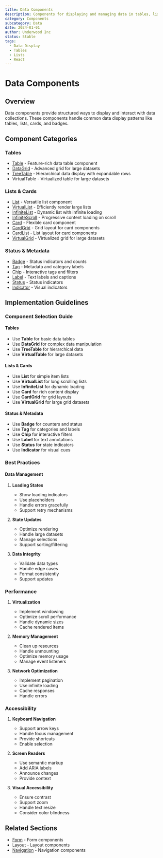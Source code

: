 ```yaml
---
title: Data Components
description: Components for displaying and managing data in tables, lists, and other formats
category: Components
subcategory: Data
date: 2024-01-01
author: Underwood Inc
status: Stable
tags:
  - Data Display
  - Tables
  - Lists
  - React
---
```


# Data Components

## Overview

Data components provide structured ways to display and interact with data collections. These components handle common data display patterns like tables, lists, cards, and badges.

## Component Categories

### Tables

- [Table](./tables/table.md) - Feature-rich data table component
- [DataGrid](./tables/data-grid.md) - Advanced grid for large datasets
- [TreeTable](./tables/tree-table.md) - Hierarchical data display with expandable rows
- VirtualTable - Virtualized table for large datasets

### Lists & Cards

- [List](./lists-and-cards/list.md) - Versatile list component
- [VirtualList](./lists-and-cards/virtual-list.md) - Efficiently render large lists
- [InfiniteList](./lists-and-cards/infinite-list.md) - Dynamic list with infinite loading
- [InfiniteScroll](./lists-and-cards/infinite-scroll.md) - Progressive content loading on scroll
- [Card](./lists-and-cards/card.md) - Flexible card component
- [CardGrid](./lists-and-cards/card-grid.md) - Grid layout for card components
- [CardList](./lists-and-cards/card-list.md) - List layout for card components
- [VirtualGrid](./lists-and-cards/virtual-grid.md) - Virtualized grid for large datasets

### Status & Metadata

- [Badge](./status-and-metadata/badge.md) - Status indicators and counts
- [Tag](./status-and-metadata/tag.md) - Metadata and category labels
- [Chip](./status-and-metadata/chip.md) - Interactive tags and filters
- [Label](./status-and-metadata/label.md) - Text labels and captions
- [Status](./status-and-metadata/status.md) - Status indicators
- [Indicator](./status-and-metadata/indicator.md) - Visual indicators

## Implementation Guidelines

### Component Selection Guide

#### Tables
- Use **Table** for basic data tables
- Use **DataGrid** for complex data manipulation
- Use **TreeTable** for hierarchical data
- Use **VirtualTable** for large datasets

#### Lists & Cards
- Use **List** for simple item lists
- Use **VirtualList** for long scrolling lists
- Use **InfiniteList** for dynamic loading
- Use **Card** for rich content display
- Use **CardGrid** for grid layouts
- Use **VirtualGrid** for large grid datasets

#### Status & Metadata
- Use **Badge** for counters and status
- Use **Tag** for categories and labels
- Use **Chip** for interactive filters
- Use **Label** for text annotations
- Use **Status** for state indicators
- Use **Indicator** for visual cues

### Best Practices

#### Data Management

1. **Loading States**
   - Show loading indicators
   - Use placeholders
   - Handle errors gracefully
   - Support retry mechanisms

2. **State Updates**
   - Optimize rendering
   - Handle large datasets
   - Manage selections
   - Support sorting/filtering

3. **Data Integrity**
   - Validate data types
   - Handle edge cases
   - Format consistently
   - Support updates

### Performance

1. **Virtualization**
   - Implement windowing
   - Optimize scroll performance
   - Handle dynamic sizes
   - Cache rendered items

2. **Memory Management**
   - Clean up resources
   - Handle unmounting
   - Optimize memory usage
   - Manage event listeners

3. **Network Optimization**
   - Implement pagination
   - Use infinite loading
   - Cache responses
   - Handle errors

### Accessibility

1. **Keyboard Navigation**
   - Support arrow keys
   - Handle focus management
   - Provide shortcuts
   - Enable selection

2. **Screen Readers**
   - Use semantic markup
   - Add ARIA labels
   - Announce changes
   - Provide context

3. **Visual Accessibility**
   - Ensure contrast
   - Support zoom
   - Handle text resize
   - Consider color blindness

## Related Sections

- [Form](../form/index.md) - Form components
- [Layout](../layout/index.md) - Layout components
- [Navigation](../navigation/index.md) - Navigation components
